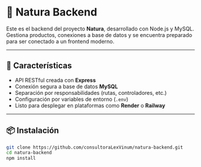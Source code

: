# 🌿 Natura Backend

Este es el backend del proyecto **Natura**, desarrollado con Node.js y MySQL. Gestiona productos, conexiones a base de datos y se encuentra preparado para ser conectado a un frontend moderno.

---

## 🚀 Características

- API RESTful creada con **Express**
- Conexión segura a base de datos **MySQL**
- Separación por responsabilidades (rutas, controladores, etc.)
- Configuración por variables de entorno (`.env`)
- Listo para desplegar en plataformas como **Render** o **Railway**

---

## 📦 Instalación

```bash
git clone https://github.com/consultoraLexVinum/natura-backend.git
cd natura-backend
npm install
